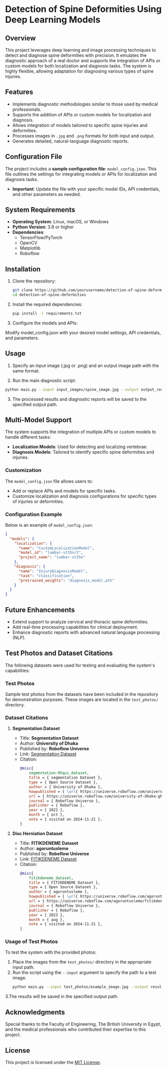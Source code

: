 # Detection of Spine Deformities Using Deep Learning Models

## Overview

This project leverages deep learning and image processing techniques to detect and diagnose spine deformities with precision. It emulates the diagnostic approach of a real doctor and supports the integration of APIs or custom models for both localization and diagnosis tasks. The system is highly flexible, allowing adaptation for diagnosing various types of spine injuries.

## Features

- Implements diagnostic methodologies similar to those used by medical professionals.
- Supports the addition of APIs or custom models for localization and diagnosis.
- Allows integration of models tailored to specific spine injuries and deformities.
- Processes images in `.jpg` and `.png` formats for both input and output.
- Generates detailed, natural-language diagnostic reports.

## Configuration File

The project includes a **sample configuration file**: `model_config.json`. This file outlines the settings for integrating models or APIs for localization and diagnosis tasks.

- **Important**: Update the file with your specific model IDs, API credentials, and other parameters as needed.

## System Requirements

- **Operating System**: Linux, macOS, or Windows
- **Python Version**: 3.8 or higher
- **Dependencies**:
  - TensorFlow/PyTorch
  - OpenCV
  - Matplotlib
  - Roboflow

## Installation

1. Clone the repository:
   ```bash
   git clone https://github.com/yourusername/detection-of-spine-deformities.git
   cd detection-of-spine-deformities
   ```
2. Install the required dependencies:
     ```bash
     pip install -r requirements.txt
     ```
3. Configure the models and APIs:

 Modify model_config.json with your desired model settings, API credentials, and parameters.

## Usage
1. Specify an input image (.jpg or .png) and an output image path with the same format.

2. Run the main diagnostic script:
```bash
python main.py --input input_images/spine_image.jpg --output output_results/processed_spine.jpg
```
3. The processed results and diagnostic reports will be saved to the specified output path.

## Multi-Model Support

The system supports the integration of multiple APIs or custom models to handle different tasks:

- **Localization Models**: Used for detecting and localizing vertebrae.
- **Diagnosis Models**: Tailored to identify specific spine deformities and injuries.

### Customization

The `model_config.json` file allows users to:

- Add or replace APIs and models for specific tasks.
- Customize localization and diagnosis configurations for specific types of injuries or deformities.

### Configuration Example

Below is an example of `model_config.json`:

```json
{
  "models": {
    "localization": {
      "name": "CustomLocalizationModel",
      "model_id": "lumbar-st35n/2",
      "project_name": "lumbar-st35n"
    },
    "diagnosis": {
      "name": "InjuryDiagnosisModel",
      "task": "classification",
      "pretrained_weights": "diagnosis_model.pth"
    }
  }
}

```

## Future Enhancements

- Extend support to analyze cervical and thoracic spine deformities.
- Add real-time processing capabilities for clinical deployment.
- Enhance diagnostic reports with advanced natural language processing (NLP).

## Test Photos and Dataset Citations

The following datasets were used for testing and evaluating the system's capabilities:

### Test Photos

Sample test photos from the datasets have been included in the repository for demonstration purposes. These images are located in the `test_photos/` directory.

### Dataset Citations

1. **Segmentation Dataset**
   - Title: **Segmentation Dataset**
   - Author: **University of Dhaka**
   - Published by: **Roboflow Universe**
   - Link: [Segmentation Dataset](https://universe.roboflow.com/university-of-dhaka-ghmd0/segmentation-95qui)
   - Citation:
     ```bibtex
     @misc{
         segmentation-95qui_dataset,
         title = { segmentation Dataset },
         type = { Open Source Dataset },
         author = { University of Dhaka },
         howpublished = { \url{ https://universe.roboflow.com/university-of-dhaka-ghmd0/segmentation-95qui } },
         url = { https://universe.roboflow.com/university-of-dhaka-ghmd0/segmentation-95qui },
         journal = { Roboflow Universe },
         publisher = { Roboflow },
         year = { 2022 },
         month = { oct },
         note = { visited on 2024-11-21 },
     }
     ```

2. **Disc Herniation Dataset**
   - Title: **FITIKDENEME Dataset**
   - Author: **agoruntusleme**
   - Published by: **Roboflow Universe**
   - Link: [FITIKDENEME Dataset](https://universe.roboflow.com/agoruntusleme/fitikdeneme)
   - Citation:
     ```bibtex
     @misc{
         fitikdeneme_dataset,
         title = { FITIKDENEME Dataset },
         type = { Open Source Dataset },
         author = { agoruntusleme },
         howpublished = { \url{ https://universe.roboflow.com/agoruntusleme/fitikdeneme } },
         url = { https://universe.roboflow.com/agoruntusleme/fitikdeneme },
         journal = { Roboflow Universe },
         publisher = { Roboflow },
         year = { 2023 },
         month = { aug },
         note = { visited on 2024-11-21 },
     }
     ```

### Usage of Test Photos

To test the system with the provided photos:
1. Place the images from the `test_photos/` directory in the appropriate input path.
2. Run the script using the `--input` argument to specify the path to a test image.
   ```bash
   python main.py --input test_photos/example_image.jpg --output results/example_output.jpg
   ```
3.The results will be saved in the specified output path.


## Acknowledgments

Special thanks to the Faculty of Engineering, The British University in Egypt, and the medical professionals who contributed their expertise to this project.

## License

This project is licensed under the [MIT License](LICENSE).




